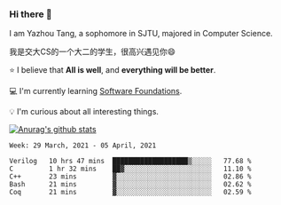 ### Hi there 👋
I am Yazhou Tang, a sophomore in SJTU, majored in Computer Science.

我是交大CS的一个大二的学生，很高兴遇见你:smile:

:star: I believe that **All is well**, and **everything will be better**.

:computer: I'm currently learning [Software Foundations](https://softwarefoundations.cis.upenn.edu/).

:bulb: I'm curious about all interesting things.

[![Anurag's github stats](https://github-readme-stats.vercel.app/api?username=ADSWT518&count_private=true)](https://github.com/anuraghazra/github-readme-stats)

<!--START_SECTION:waka-->
```text
Week: 29 March, 2021 - 05 April, 2021

Verilog   10 hrs 47 mins  ███████████████████▒░░░░░   77.68 % 
C         1 hr 32 mins    ██▓░░░░░░░░░░░░░░░░░░░░░░   11.10 % 
C++       23 mins         ▓░░░░░░░░░░░░░░░░░░░░░░░░   02.86 % 
Bash      21 mins         ▓░░░░░░░░░░░░░░░░░░░░░░░░   02.62 % 
Coq       21 mins         ▓░░░░░░░░░░░░░░░░░░░░░░░░   02.59 % 
```
<!--END_SECTION:waka-->

<!--
**ADSWT518/ADSWT518** is a ✨ _special_ ✨ repository because its `README.md` (this file) appears on your GitHub profile.

Here are some ideas to get you started:

- 🔭 I’m currently working on ...
- 🌱 I’m currently learning ...
- 👯 I’m looking to collaborate on ...
- 🤔 I’m looking for help with ...
- 💬 Ask me about ...
- 📫 How to reach me: ...
- 😄 Pronouns: ...
- ⚡ Fun fact: ...
-->
